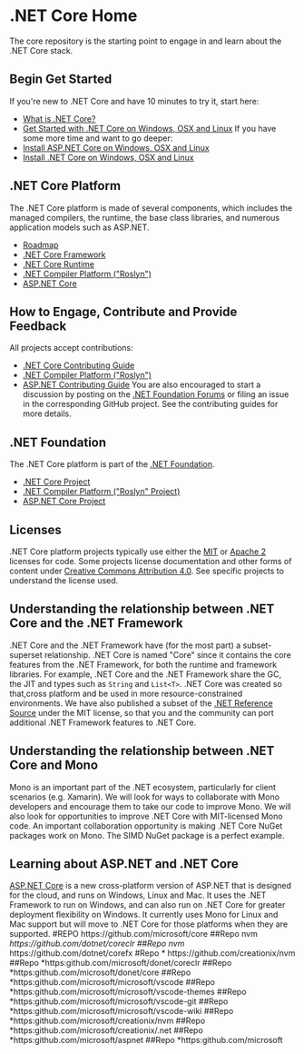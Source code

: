 # .NET Core Home
The core repository is the starting point to engage in and learn about the
.NET Core stack.
## Begin Get Started
If you're new to .NET Core and have 10 minutes to try it, start here: 
- [What is .NET Core?](http://dotnet.github.io/about/)
- [Get Started with .NET Core on Windows, OSX and Linux](https://www.microsoft.com/net/core)
If you have some more time and want to go deeper:
- [Install ASP.NET Core on Windows, OSX and Linux](https://github.com/aspnet/home)
- [Install .NET Core on Windows, OSX and Linux](https://github.com/dotnet/coreclr#get-net-core)
## .NET Core Platform
The .NET Core platform is made of several components, which includes the
managed compilers, the runtime, the base class libraries, and numerous application models such as
ASP.NET.

* [Roadmap](roadmap.md)
* [.NET Core Framework](https://github.com/dotnet/corefx)
* [.NET Core Runtime](https://github.com/dotnet/coreclr)
* [.NET Compiler Platform ("Roslyn")](https://github.com/dotnet/roslyn)
* [ASP.NET Core](https://github.com/aspnet/home)

## How to Engage, Contribute and Provide Feedback
All projects accept contributions:
* [.NET Core Contributing Guide](https://github.com/dotnet/corefx/blob/master/Documentation/project-docs/contributing.md)
* [.NET Compiler Platform ("Roslyn")](https://github.com/dotnet/roslyn/wiki/Contributing-Code)
* [ASP.NET Contributing Guide](https://github.com/aspnet/Home/blob/master/CONTRIBUTING.md)
You are also encouraged to start a discussion by posting on the
[.NET Foundation Forums](http://forums.dotnetfoundation.org/) or filing an
issue in the corresponding GitHub project. See the contributing guides for more
details.
## .NET Foundation
The .NET Core platform is part of the [.NET Foundation](http://www.dotnetfoundation.org/projects).
* [.NET Core Project](http://www.dotnetfoundation.org/netcore)
* [.NET Compiler Platform ("Roslyn" Project)](http://www.dotnetfoundation.org/dotnet-compiler-platform)
* [ASP.NET Core Project](http://www.dotnetfoundation.org/aspnet-5)
## Licenses
.NET Core platform projects typically use either the [MIT](LICENSE) or
[Apache 2](http://www.apache.org/licenses/LICENSE-2.0) licenses for code.
Some projects license documentation and other forms of content under
[Creative Commons Attribution 4.0](http://creativecommons.org/licenses/by/4.0/).
See specific projects to understand the license used.
## Understanding the relationship between .NET Core and the .NET Framework
.NET Core and the .NET Framework have (for the most part) a subset-superset
relationship. .NET Core is named "Core" since it contains the core features from
the .NET Framework, for both the runtime and framework libraries. For example,
.NET Core and the .NET Framework share the GC, the JIT and types such as
`String` and `List<T>`.
.NET Core was created so that,cross platform and be
used in more resource-constrained environments. We have also published a subset
of the [.NET Reference Source](https://github.com/Microsoft/referencesource)
under the MIT license, so that you and the community can port additional .NET
Framework features to .NET Core.
## Understanding the relationship between .NET Core and Mono
Mono is an important part of the .NET ecosystem, particularly for client
scenarios (e.g. Xamarin). We will look for ways to collaborate with Mono
developers and encourage them to take our code to improve Mono. We will also
look for opportunities to improve .NET Core with MIT-licensed Mono code.
An important collaboration opportunity is making .NET Core NuGet packages
work on Mono. The SIMD NuGet package is a perfect
example.
## Learning about ASP.NET and .NET Core
[ASP.NET Core](https://github.com/aspnet/home) is a new cross-platform version of
ASP.NET that is designed for the cloud, and runs on Windows, Linux and Mac. It
uses the .NET Framework to run on Windows, and can also run on .NET Core for
greater deployment flexibility on Windows. It currently uses Mono for Linux and
Mac support but will move to .NET Core for those platforms when they are
supported.
# R E P O   h t t p s : / / g i t h u b . c o m / m i c r o s o f t / c o r e 
 
 # # R e p o   n v m   *   h t t p s : / / g i t h u b . c o m / d o t n e t / c o r e c l r 
 
 # # R e p o   n v m 
 
 *   h t t p s : / / g i t h u b . c o m / d o t n e t / c o r e f x 
 
   # R e p o   *   h t t p s : / / g i t h u b . c o m / c r e a t i o n i x / n v m 
 
 ##Repo *https:github.com/microsoft/donet/coreclr
##Repo *https:github.com/microsoft/donet/core
##Repo *https:github.com/microsoft/microsoft/vscode
##Repo *https:github.com/microsoft/microsoft/vscode-themes
##Repo *https:github.com/microsoft/microsoft/vscode-git
##Repo *https:github.com/microsoft/microsoft/vscode-wiki
##Repo *https:github.com/microsoft/creationix/nvm
##Repo *https:github.com/microsoft/creationix/.net
##Repo *https:github.com/microsoft/aspnet
##Repo *https:github.com/microsoft
